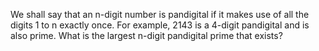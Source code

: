   We shall say that an n-digit number is pandigital if it makes use of all the digits 1 to n exactly once. For example, 2143 is a 4-digit pandigital and is also prime. What is the largest n-digit pandigital prime that exists?   